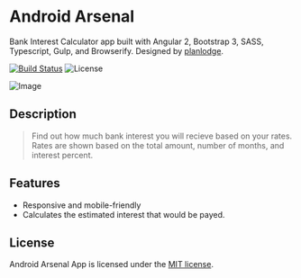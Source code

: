 # Android Arsenal

Bank Interest Calculator app built with Angular 2, Bootstrap 3, SASS, Typescript, Gulp, and Browserify. Designed by [planlodge](http://planlodge.com).

[![Build Status](https://travis-ci.org/stevenbenner/jquery-powertip.svg?branch=master)](https://travis-ci.org/stevenbenner/jquery-powertip)
![License](https://img.shields.io/packagist/l/doctrine/orm.svg)

![Image](https://github.com/planlodge/Bank-Interest-Calculator/blob/master/src/images/screen1.png?raw=true)

## Description

> Find out how much bank interest you will recieve based on your rates. Rates are shown based on the total amount, number of months, and interest percent.

## Features

- Responsive and mobile-friendly
- Calculates the estimated interest that would be payed.

## License

Android Arsenal App is licensed under the [MIT license](http://opensource.org/licenses/MIT).


